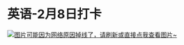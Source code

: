 # 英语-2月8日打卡

[![图片可能因为网络原因掉线了，请刷新或直接点我查看图片~](https://cdn.jsdelivr.net/gh/ylsislove/image-home/test/20210209015420.jpg)](https://cdn.jsdelivr.net/gh/ylsislove/image-home/test/20210209015420.jpg)
